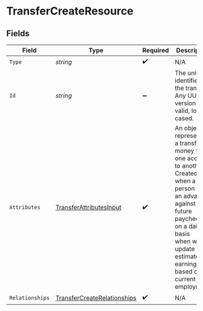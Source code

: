 # TransferCreateResource


## Fields

| Field                                                                                                                                                                                                                           | Type                                                                                                                                                                                                                            | Required                                                                                                                                                                                                                        | Description                                                                                                                                                                                                                     | Example                                                                                                                                                                                                                         |
| ------------------------------------------------------------------------------------------------------------------------------------------------------------------------------------------------------------------------------- | ------------------------------------------------------------------------------------------------------------------------------------------------------------------------------------------------------------------------------- | ------------------------------------------------------------------------------------------------------------------------------------------------------------------------------------------------------------------------------- | ------------------------------------------------------------------------------------------------------------------------------------------------------------------------------------------------------------------------------- | ------------------------------------------------------------------------------------------------------------------------------------------------------------------------------------------------------------------------------- |
| `Type`                                                                                                                                                                                                                          | *string*                                                                                                                                                                                                                        | :heavy_check_mark:                                                                                                                                                                                                              | N/A                                                                                                                                                                                                                             |                                                                                                                                                                                                                                 |
| `Id`                                                                                                                                                                                                                            | *string*                                                                                                                                                                                                                        | :heavy_minus_sign:                                                                                                                                                                                                              | The unique identifier of the transfer. Any UUID version is valid, lower-cased.                                                                                                                                                  | aba332a2-24a2-46de-8257-5040e71ab210                                                                                                                                                                                            |
| `Attributes`                                                                                                                                                                                                                    | [TransferAttributesInput](../../Models/Components/TransferAttributesInput.md)                                                                                                                                                   | :heavy_check_mark:                                                                                                                                                                                                              | An object representing a transfer of money from one account to another. <br/>Created when a person takes an advance against a future paycheck, or on a daily basis <br/>when we update estimated earnings based on current employment.<br/> |                                                                                                                                                                                                                                 |
| `Relationships`                                                                                                                                                                                                                 | [TransferCreateRelationships](../../Models/Components/TransferCreateRelationships.md)                                                                                                                                           | :heavy_check_mark:                                                                                                                                                                                                              | N/A                                                                                                                                                                                                                             |                                                                                                                                                                                                                                 |